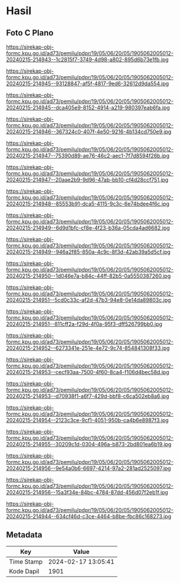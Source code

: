 # Hasil

## Foto C Plano

https://sirekap-obj-formc.kpu.go.id/ad73/pemilu/pdpr/19/05/06/20/05/1905062005012-20240215-214943--1c2815f7-3749-4d98-a802-895d6b73e1fb.jpg

https://sirekap-obj-formc.kpu.go.id/ad73/pemilu/pdpr/19/05/06/20/05/1905062005012-20240215-214945--93128847-af5f-4817-9ed6-32612d9da554.jpg

https://sirekap-obj-formc.kpu.go.id/ad73/pemilu/pdpr/19/05/06/20/05/1905062005012-20240215-214945--dca405e9-8152-4914-a219-980397eab6fa.jpg

https://sirekap-obj-formc.kpu.go.id/ad73/pemilu/pdpr/19/05/06/20/05/1905062005012-20240215-214946--367324c0-407f-4e50-9216-4b134cd750e9.jpg

https://sirekap-obj-formc.kpu.go.id/ad73/pemilu/pdpr/19/05/06/20/05/1905062005012-20240215-214947--75390d89-ae76-46c2-aec1-7f7d8594f26b.jpg

https://sirekap-obj-formc.kpu.go.id/ad73/pemilu/pdpr/19/05/06/20/05/1905062005012-20240215-214947--20aae2b9-9d96-47ab-bb10-cf4d28ccf751.jpg

https://sirekap-obj-formc.kpu.go.id/ad73/pemilu/pdpr/19/05/06/20/05/1905062005012-20240215-214948--85553b91-dca5-4115-9c3c-6e74bdee4f6c.jpg

https://sirekap-obj-formc.kpu.go.id/ad73/pemilu/pdpr/19/05/06/20/05/1905062005012-20240215-214949--6d9d1bfc-cf8e-4f23-b36a-05cda4ad6682.jpg

https://sirekap-obj-formc.kpu.go.id/ad73/pemilu/pdpr/19/05/06/20/05/1905062005012-20240215-214949--946a2f85-850a-4c9c-8f3d-42ab39a5d5cf.jpg

https://sirekap-obj-formc.kpu.go.id/ad73/pemilu/pdpr/19/05/06/20/05/1905062005012-20240215-214950--1d046e7a-b84c-44ff-82b5-0a5550387260.jpg

https://sirekap-obj-formc.kpu.go.id/ad73/pemilu/pdpr/19/05/06/20/05/1905062005012-20240215-214951--5cd0c33c-af2d-47b3-94e8-0e14da89803c.jpg

https://sirekap-obj-formc.kpu.go.id/ad73/pemilu/pdpr/19/05/06/20/05/1905062005012-20240215-214951--811cff2a-f29d-4f0a-95f3-dff526799bb0.jpg

https://sirekap-obj-formc.kpu.go.id/ad73/pemilu/pdpr/19/05/06/20/05/1905062005012-20240215-214952--6273341e-251e-4e72-9c74-854841308f33.jpg

https://sirekap-obj-formc.kpu.go.id/ad73/pemilu/pdpr/19/05/06/20/05/1905062005012-20240215-214953--cecf93aa-7500-4f60-8ca4-f106d4bec58d.jpg

https://sirekap-obj-formc.kpu.go.id/ad73/pemilu/pdpr/19/05/06/20/05/1905062005012-20240215-214953--d70938f1-a6f7-429d-bbf8-c6ca502eb8a6.jpg

https://sirekap-obj-formc.kpu.go.id/ad73/pemilu/pdpr/19/05/06/20/05/1905062005012-20240215-214954--2123c3ce-9cf1-4051-950b-ca4b6e8987f3.jpg

https://sirekap-obj-formc.kpu.go.id/ad73/pemilu/pdpr/19/05/06/20/05/1905062005012-20240215-214955--30209c1d-0304-496a-b873-2bd801ea6b19.jpg

https://sirekap-obj-formc.kpu.go.id/ad73/pemilu/pdpr/19/05/06/20/05/1905062005012-20240215-214956--9e54a0b6-6697-4214-97a2-281ad2525097.jpg

https://sirekap-obj-formc.kpu.go.id/ad73/pemilu/pdpr/19/05/06/20/05/1905062005012-20240215-214956--15a3f34e-84bc-4784-87dd-456d07f2eb1f.jpg

https://sirekap-obj-formc.kpu.go.id/ad73/pemilu/pdpr/19/05/06/20/05/1905062005012-20240215-214944--634cf46d-c3ce-4464-b8be-fbc86c168273.jpg


## Metadata

| Key        | Value               |
| ---------- | ------------------- |
| Time Stamp | 2024-02-17 13:05:41 |
| Kode Dapil | 1901                |




